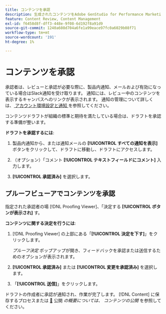 ```yaml
---
title: コンテンツを承認
description: 生成されたコンテンツをAdobe GenStudio for Performance Marketingで承認する方法を説明します。
feature: Content Review, Content Management
exl-id: f6458d8f-dff3-448e-9f08-6d192f8a91d9
source-git-commit: 1240a608d704a6fe1a99eace97fc0a6029b08f71
workflow-type: tm+mt
source-wordcount: '191'
ht-degree: 1%

---
```


# コンテンツを承認

承認者は、レビューと承認が必要な際に、製品内通知、メールおよび有効になっている場合はSlack通知を受け取ります。 通知には、レビュー中のコンテンツを表示するキャンバスへのリンクが表示されます。 通知の管理について詳しくは、[ アカウント環境設定と通知 ](https://experienceleague.adobe.com/en/docs/core-services/interface/features/account-preferences) を参照してください。

コンテンツドラフトが組織の標準と期待を満たしている場合は、ドラフトを承認する準備が整います。

**ドラフトを承認するには**:

1. 製品内通知から、または通知メールの **[!UICONTROL すべての通知を表示]** ボタンをクリックして、ドラフトに移動し、ドラフトにアクセスします。

1. （オプション）「コメント **[!UICONTROL テキストフィールドにコメント]** 入力します。

1. **[!UICONTROL 承認済み]** を選択します。

## プルーフビューアでコンテンツを承認

指定された承認者の場 [!DNL Proofing Viewer]、「決定する **[!UICONTROL ボタンが表示され]** す。

**コンテンツに関する決定を行うには**:

1. [!DNL Proofing Viewer] の上部にある「**[!UICONTROL 決定を下す]**」をクリックします。

   _プルーフ決定_ ポップアップが開き、フィードバックを承認または送信するためのオプションが表示されます。

1. **[!UICONTROL 承認済み]** または **[!UICONTROL 変更を承認済み]** を選択します。

1. 「**[!UICONTROL 送信]**」をクリックします。

ドラフトの作成者に承認が通知され、作業が完了します。 [!DNL Content] に保存するプロセスまたは [&#128279;](/help/user-guide/approvals/publish-content.md) 公開 _の概要については、 コンテンツの公開_ を参照してください。
